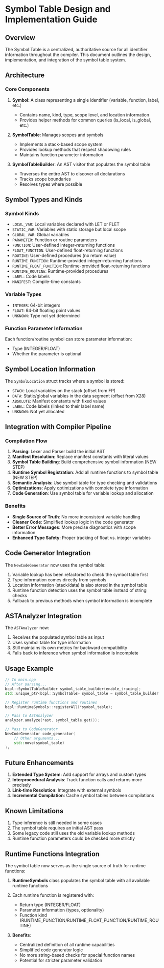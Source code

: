 # Symbol Table Design and Implementation Guide

## Overview

The Symbol Table is a centralized, authoritative source for all identifier information throughout the compiler. This document outlines the design, implementation, and integration of the symbol table system.

## Architecture

### Core Components

1. **Symbol**: A class representing a single identifier (variable, function, label, etc.)
   - Contains name, kind, type, scope level, and location information
   - Provides helper methods for common queries (is_local, is_global, etc.)

2. **SymbolTable**: Manages scopes and symbols
   - Implements a stack-based scope system
   - Provides lookup methods that respect shadowing rules
   - Maintains function parameter information

3. **SymbolTableBuilder**: An AST visitor that populates the symbol table
   - Traverses the entire AST to discover all declarations
   - Tracks scope boundaries
   - Resolves types where possible

## Symbol Types and Kinds

### Symbol Kinds

- `LOCAL_VAR`: Local variables declared with LET or FLET
- `STATIC_VAR`: Variables with static storage but local scope
- `GLOBAL_VAR`: Global variables
- `PARAMETER`: Function or routine parameters
- `FUNCTION`: User-defined integer-returning functions
- `FLOAT_FUNCTION`: User-defined float-returning functions
- `ROUTINE`: User-defined procedures (no return value)
- `RUNTIME_FUNCTION`: Runtime-provided integer-returning functions
- `RUNTIME_FLOAT_FUNCTION`: Runtime-provided float-returning functions
- `RUNTIME_ROUTINE`: Runtime-provided procedures
- `LABEL`: Code labels
- `MANIFEST`: Compile-time constants

### Variable Types

- `INTEGER`: 64-bit integers
- `FLOAT`: 64-bit floating point values
- `UNKNOWN`: Type not yet determined

### Function Parameter Information

Each function/routine symbol can store parameter information:
- Type (INTEGER/FLOAT)
- Whether the parameter is optional

## Symbol Location Information

The `SymbolLocation` struct tracks where a symbol is stored:

- `STACK`: Local variables on the stack (offset from FP)
- `DATA`: Static/global variables in the data segment (offset from X28)
- `ABSOLUTE`: Manifest constants with fixed values
- `LABEL`: Code labels (linked to their label name)
- `UNKNOWN`: Not yet allocated

## Integration with Compiler Pipeline

### Compilation Flow

1. **Parsing**: Lexer and Parser build the initial AST
2. **Manifest Resolution**: Replace manifest constants with literal values
3. **Symbol Table Building**: Build comprehensive symbol information (NEW STEP)
4. **Runtime Symbol Registration**: Add all runtime functions to symbol table (NEW STEP)
5. **Semantic Analysis**: Use symbol table for type checking and validations
6. **Optimizations**: Apply optimizations with complete type information
7. **Code Generation**: Use symbol table for variable lookup and allocation

### Benefits

- **Single Source of Truth**: No more inconsistent variable handling
- **Cleaner Code**: Simplified lookup logic in the code generator
- **Better Error Messages**: More precise diagnostics with scope information
- **Enhanced Type Safety**: Proper tracking of float vs. integer variables

## Code Generator Integration

The `NewCodeGenerator` now uses the symbol table:

1. Variable lookup has been refactored to check the symbol table first
2. Type information comes directly from symbols
3. Location information (stack/data) is also stored in the symbol table
4. Runtime function detection uses the symbol table instead of string checks
5. Fallback to previous methods when symbol information is incomplete

## ASTAnalyzer Integration

The `ASTAnalyzer` now:

1. Receives the populated symbol table as input
2. Uses symbol table for type information
3. Still maintains its own metrics for backward compatibility
4. Falls back to inference when symbol information is incomplete

## Usage Example

```cpp
// In main.cpp
// After parsing...
bcpl::SymbolTableBuilder symbol_table_builder(enable_tracing);
std::unique_ptr<bcpl::SymbolTable> symbol_table = symbol_table_builder.build(*ast);

// Register runtime functions and routines
bcpl::RuntimeSymbols::registerAll(*symbol_table);

// Pass to ASTAnalyzer
analyzer.analyze(*ast, symbol_table.get());

// Pass to CodeGenerator
NewCodeGenerator code_generator(
    // Other arguments...
    std::move(symbol_table)
);
```

## Future Enhancements

1. **Extended Type System**: Add support for arrays and custom types
2. **Interprocedural Analysis**: Track function calls and returns more precisely
3. **Link-time Resolution**: Integrate with external symbols
4. **Incremental Compilation**: Cache symbol tables between compilations

## Known Limitations

1. Type inference is still needed in some cases
2. The symbol table requires an initial AST pass
3. Some legacy code still uses the old variable lookup methods
4. Runtime function parameters could be checked more strictly

## Runtime Functions Integration

The symbol table now serves as the single source of truth for runtime functions:

1. **RuntimeSymbols** class populates the symbol table with all available runtime functions
2. Each runtime function is registered with:
   - Return type (INTEGER/FLOAT)
   - Parameter information (types, optionality)
   - Function kind (RUNTIME_FUNCTION/RUNTIME_FLOAT_FUNCTION/RUNTIME_ROUTINE)

3. **Benefits**:
   - Centralized definition of all runtime capabilities
   - Simplified code generator logic
   - No more string-based checks for special function names
   - Potential for stricter parameter validation